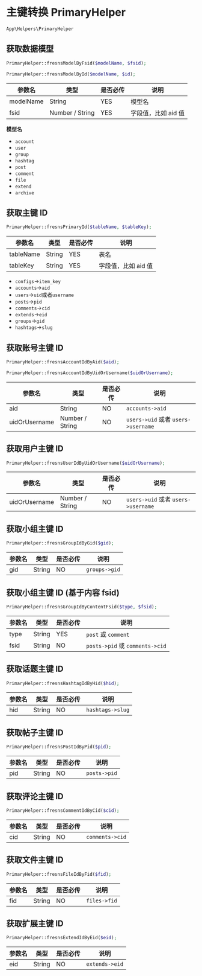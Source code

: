 # 主键转换 PrimaryHelper

`App\Helpers\PrimaryHelper`

## 获取数据模型

```php
PrimaryHelper::fresnsModelByFsid($modelName, $fsid);

PrimaryHelper::fresnsModelById($modelName, $id);
```
| 参数名 | 类型 | 是否必传 | 说明 |
| --- | --- | --- | --- |
| modelName | String | YES | 模型名 |
| fsid | Number / String | YES | 字段值，比如 aid 值 |

**模型名**

- `account`
- `user`
- `group`
- `hashtag`
- `post`
- `comment`
- `file`
- `extend`
- `archive`

## 获取主键 ID

```php
PrimaryHelper::fresnsPrimaryId($tableName, $tableKey);
```
| 参数名 | 类型 | 是否必传 | 说明 |
| --- | --- | --- | --- |
| tableName | String | YES | 表名 |
| tableKey | String | YES | 字段值，比如 aid 值 |

- `configs`->`item_key`
- `accounts`->`aid`
- `users`->`uid`或者`username`
- `posts`->`pid`
- `comments`->`cid`
- `extends`->`eid`
- `groups`->`gid`
- `hashtags`->`slug`

## 获取账号主键 ID

```php
PrimaryHelper::fresnsAccountIdByAid($aid);

PrimaryHelper::fresnsAccountIdByUidOrUsername($uidOrUsername);
```
| 参数名 | 类型 | 是否必传 | 说明 |
| --- | --- | --- | --- |
| aid | String | NO | `accounts->aid` |
| uidOrUsername | Number / String | NO | `users->uid` 或者 `users->username` |

## 获取用户主键 ID

```php
PrimaryHelper::fresnsUserIdByUidOrUsername($uidOrUsername);
```
| 参数名 | 类型 | 是否必传 | 说明 |
| --- | --- | --- | --- |
| uidOrUsername | Number / String | NO | `users->uid` 或者 `users->username` |

## 获取小组主键 ID

```php
PrimaryHelper::fresnsGroupIdByGid($gid);
```
| 参数名 | 类型 | 是否必传 | 说明 |
| --- | --- | --- | --- |
| gid | String | NO | `groups->gid` |

## 获取小组主键 ID (基于内容 fsid)

```php
PrimaryHelper::fresnsGroupIdByContentFsid($type, $fsid);
```
| 参数名 | 类型 | 是否必传 | 说明 |
| --- | --- | --- | --- |
| type | String | YES | `post` 或 `comment` |
| fsid | String | NO | `posts->pid` 或 `comments->cid` |

## 获取话题主键 ID

```php
PrimaryHelper::fresnsHashtagIdByHid($hid);
```
| 参数名 | 类型 | 是否必传 | 说明 |
| --- | --- | --- | --- |
| hid | String | NO | `hashtags->slug` |

## 获取帖子主键 ID

```php
PrimaryHelper::fresnsPostIdByPid($pid);
```
| 参数名 | 类型 | 是否必传 | 说明 |
| --- | --- | --- | --- |
| pid | String | NO | `posts->pid` |

## 获取评论主键 ID

```php
PrimaryHelper::fresnsCommentIdByCid($cid);
```
| 参数名 | 类型 | 是否必传 | 说明 |
| --- | --- | --- | --- |
| cid | String | NO | `comments->cid` |

## 获取文件主键 ID

```php
PrimaryHelper::fresnsFileIdByFid($fid);
```
| 参数名 | 类型 | 是否必传 | 说明 |
| --- | --- | --- | --- |
| fid | String | NO | `files->fid` |

## 获取扩展主键 ID

```php
PrimaryHelper::fresnsExtendIdByEid($eid);
```
| 参数名 | 类型 | 是否必传 | 说明 |
| --- | --- | --- | --- |
| eid | String | NO | `extends->eid` |

